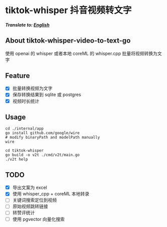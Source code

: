 # tiktok-whisper 抖音视频转文字

##### Translate to: [English](README.md)

## About tiktok-whisper-video-to-text-go
使用 openai 的 whisper 或者本地 coreML 的 whisper.cpp 批量将视频转换为文字

## Feature

- [x] 批量转换视频为文字
- [x] 保存转换结果到 sqlite 或 postgres
- [x] 视频时长统计

## Usage

```shell
cd ./internal/app
go install github.com/google/wire
# modify binaryPath and modelPath manually
wire

cd tiktok-whisper
go build -o v2t ./cmd/v2t/main.go
./v2t help
```

## TODO
- [x] 导出文案为 excel
- [x] 使用 whisper_cpp + coreML 本地转录
- [ ] 关键词搜索定位到视频
- [ ] 原始视频跳转链接
- [ ] 转赞评统计
- [ ] 使用 pgvector 向量化搜索
